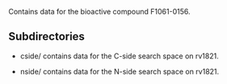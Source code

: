 Contains data for the bioactive compound F1061-0156.

## Subdirectories

- cside/ contains data for the C-side search space on rv1821.

- nside/ contains data for the N-side search space on rv1821.

